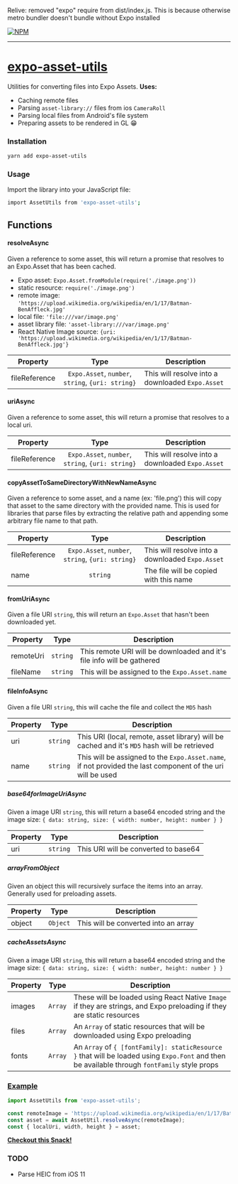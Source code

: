 Relive: removed "expo" require from dist/index.js. This is because otherwise metro bundler doesn't bundle without Expo installed

[![NPM](https://nodei.co/npm/expo-asset-utils.png)](https://nodei.co/npm/expo-asset-utils/)

---

# [expo-asset-utils](https://snack.expo.io/@bacon/expo-asset-utils-example)

Utilities for converting files into Expo Assets.
**Uses:**

* Caching remote files
* Parsing `asset-library://` files from ios `CameraRoll`
* Parsing local files from Android's file system
* Preparing assets to be rendered in GL 😁

### Installation

```bash
yarn add expo-asset-utils
```

### Usage

Import the library into your JavaScript file:

```bash
import AssetUtils from 'expo-asset-utils';
```

## Functions

#### resolveAsync

Given a reference to some asset, this will return a promise that resolves to an Expo.Asset that has been cached.

* Expo asset: `Expo.Asset.fromModule(require('./image.png'))`
* static resource: `require('./image.png')`
* remote image: `'https://upload.wikimedia.org/wikipedia/en/1/17/Batman-BenAffleck.jpg'`
* local file: `'file:///var/image.png'`
* asset library file: `'asset-library:///var/image.png'`
* React Native Image source: `{uri: 'https://upload.wikimedia.org/wikipedia/en/1/17/Batman-BenAffleck.jpg'}`

| Property      |                       Type                        | Description                                      |
| ------------- | :-----------------------------------------------: | ------------------------------------------------ |
| fileReference | `Expo.Asset`, `number`, `string`, `{uri: string}` | This will resolve into a downloaded `Expo.Asset` |

#### uriAsync

Given a reference to some asset, this will return a promise that resolves to a local uri.

| Property      |                       Type                        | Description                                      |
| ------------- | :-----------------------------------------------: | ------------------------------------------------ |
| fileReference | `Expo.Asset`, `number`, `string`, `{uri: string}` | This will resolve into a downloaded `Expo.Asset` |

#### copyAssetToSameDirectoryWithNewNameAsync

Given a reference to some asset, and a name (ex: 'file.png') this will copy that asset to the same directory with the provided name. This is used for libraries that parse files by extracting the relative path and appending some arbitrary file name to that path.

| Property      |                       Type                        | Description                                      |
| ------------- | :-----------------------------------------------: | ------------------------------------------------ |
| fileReference | `Expo.Asset`, `number`, `string`, `{uri: string}` | This will resolve into a downloaded `Expo.Asset` |
| name          |                     `string`                      | The file will be copied with this name           |

#### fromUriAsync

Given a file URI `string`, this will return an `Expo.Asset` that hasn't been downloaded yet.

| Property  |   Type   | Description                                                            |
| --------- | :------: | ---------------------------------------------------------------------- |
| remoteUri | `string` | This remote URI will be downloaded and it's file info will be gathered |
| fileName  | `string` | This will be assigned to the `Expo.Asset.name`                         |

#### fileInfoAsync

Given a file URI `string`, this will cache the file and collect the `MD5` hash

| Property |   Type   | Description                                                                                                |
| -------- | :------: | ---------------------------------------------------------------------------------------------------------- |
| uri      | `string` | This URI (local, remote, asset library) will be cached and it's `MD5` hash will be retrieved               |
| name     | `string` | This will be assigned to the `Expo.Asset.name`, if not provided the last component of the uri will be used |

##### base64forImageUriAsync

Given a image URI `string`, this will return a base64 encoded string and the image size: `{ data: string, size: { width: number, height: number } }`

| Property |   Type   | Description                          |
| -------- | :------: | ------------------------------------ |
| uri      | `string` | This URI will be converted to base64 |

##### arrayFromObject

Given an object this will recursively surface the items into an array. Generally used for preloading assets.

| Property |   Type   | Description                          |
| -------- | :------: | ------------------------------------ |
| object   | `Object` | This will be converted into an array |

##### cacheAssetsAsync

Given a image URI `string`, this will return a base64 encoded string and the image size: `{ data: string, size: { width: number, height: number } }`

| Property |  Type   | Description                                                                                                                                   |
| -------- | :-----: | --------------------------------------------------------------------------------------------------------------------------------------------- |
| images   | `Array` | These will be loaded using React Native `Image` if they are strings, and Expo preloading if they are static resources                         |
| files    | `Array` | An `Array` of static resources that will be downloaded using Expo preloading                                                                  |
| fonts    | `Array` | An `Array` of `{ [fontFamily]: staticResource }` that will be loaded using `Expo.Font` and then be available through `fontFamily` style props |

### [Example](/examples/simple/App.js)

```js
import AssetUtils from 'expo-asset-utils';

const remoteImage = 'https://upload.wikimedia.org/wikipedia/en/1/17/Batman-BenAffleck.jpg';
const asset = await AssetUtil.resolveAsync(remoteImage);
const { localUri, width, height } = asset;
```

[**Checkout this Snack!**](https://snack.expo.io/@bacon/expo-asset-utils-example)

### TODO

* Parse HEIC from iOS 11
